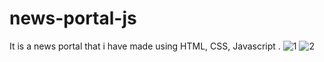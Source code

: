 # news-portal-js
It is a news portal that i have made using HTML, CSS, Javascript .
![1](https://github.com/iamvishukr/news-portal-js/assets/140156661/3594f296-99d6-4331-a3d0-6285b99613aa)
![2](https://github.com/iamvishukr/news-portal-js/assets/140156661/7cd45c04-0e38-45e5-bfe4-9eba7d75ab48)
